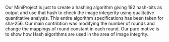 Our MiniProject is just to create a hashing algorithm giving 192 hash-bits as output and use that hash to check the image integerity using qualitative 
quantitative analysis. This entire algorithm specifications has been taken for sha-256. Our main contribtion was modifying the number of rounds and change the mappings
of round constant in each round. Our pure motive is to show how Hash algorithms are used in the area of image integrity.
